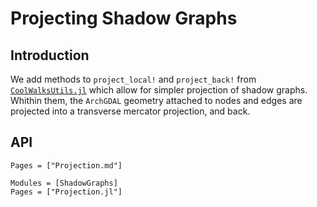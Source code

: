 # Projecting Shadow Graphs
## Introduction
We add methods to `project_local!` and `project_back!` from
[`CoolWalksUtils.jl`](https://github.com/SuperGrobi/CoolWalksUtils.jl) which
allow for simpler projection of shadow graphs. Whithin them, the `ArchGDAL`
geometry attached to nodes and edges are projected into a transverse mercator
projection, and back.


## API

```@index
Pages = ["Projection.md"]
```

```@autodocs
Modules = [ShadowGraphs]
Pages = ["Projection.jl"]
```